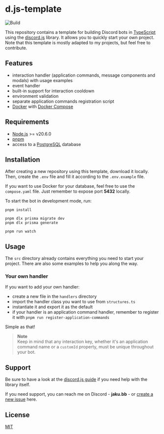 # d.js-template

![Build](https://img.shields.io/github/actions/workflow/status/Jaku-BB/d.js-template/test.yml)

This repository contains a template for building Discord bots in [TypeScript](https://www.typescriptlang.org/) using the [discord.js](https://discord.js.org/) library.
It allows you to quickly start your own project. Note that this template is mostly adapted to my projects, but feel free to contribute.

## Features

- interaction handler (application commands, message components and modals) with usage examples
- event handler
- built-in support for interaction cooldown
- environment validation
- separate application commands registration script
- [Docker](https://www.docker.com/) with [Docker Compose](https://docs.docker.com/compose/)

## Requirements

- [Node.js](https://nodejs.org/) >= v20.6.0
- [pnpm](https://pnpm.io/)
- access to a [PostgreSQL](https://www.postgresql.org/) database

## Installation

After creating a new repository using this template, download it locally.
Then, create the `.env` file and fill it according to the `.env.example` file.

If you want to use Docker for your database, feel free to use the `compose.yaml` file. 
Just remember to expose port **5432** locally.

To start the bot in development mode, run:

```shell
pnpm install

pnpm dlx prisma migrate dev
pnpm dlx prisma generate

pnpm run watch
```

## Usage

The `src` directory already contains everything you need to start your project.
There are also some examples to help you along the way.

### Your own handler

If you want to add your own handler:

- create a new file in the `handlers` directory
- import the handler class you want to use from `structures.ts`
- instantiate it and export it as the default
- if your handler is an application command handler, remember to register it with `pnpm run register-application-commands`

Simple as that!

> **Note**  
> Keep in mind that any interaction key, whether it's an application command name or a `customId` property, must be unique throughout your bot.

## Support

Be sure to have a look at the [discord.js guide](https://discordjs.guide/) if you need help with the library itself.

If you need support, you can reach me on Discord - **jaku.bb** - or [create a new issue](https://github.com/Jaku-BB/d.js-template/issues) here.

## License

[MIT](https://github.com/Jaku-BB/d.js-template/blob/main/LICENSE.md)
